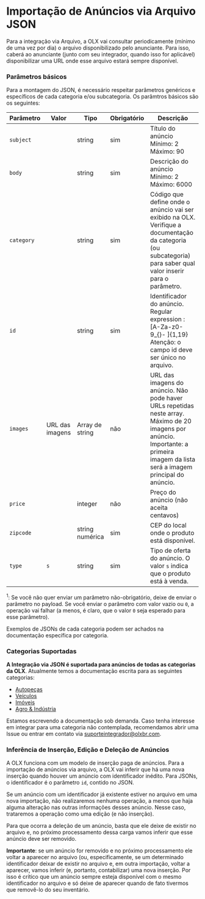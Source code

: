 # Importação de Anúncios via Arquivo JSON

Para a integração via Arquivo, a OLX vai consultar periodicamente (mínimo de uma vez por dia) o arquivo disponibilizado pelo anunciante. Para isso, caberá ao anunciante (junto com seu integrador, quando isso for aplicável) disponibilizar uma URL onde esse arquivo estará sempre disponível.

### Parâmetros básicos

Para a montagem do JSON, é necessário respeitar parâmetros genéricos e específicos de cada categoria e/ou subcategoria. Os parâmtros básicos são os seguintes:

| Parâmetro | Valor | Tipo | Obrigatório | Descrição  |
|-------------------------------------------------|---------------------------------------------------------|-------|------|------------------------------------------------------------------------------------------------------------------------------------------------------------------------------------------------------------------------------------------------------------------------------------|
| `subject` |  | string | sim | Título do anúncio Mínimo: 2 Máximo: 90    |
| `body` |  | string | sim | Descrição do anúncio Mínimo: 2 Máximo: 6000     |
| `category` | | string | sim | Código que define onde o anúncio vai ser exibido na OLX. Verifique a documentação da categoria (ou subcategoria) para saber qual valor inserir para o parâmetro. |
| `id` |  | string | sim | Identificador do anúncio.<br>Regular expression : [A-Za-z0- 9_{}- ]{1,19}<br>Atenção: o campo id deve ser único no arquivo. |
| `images` | URL das imagens | Array de string | não | URL das imagens do anúncio. Não pode haver URLs repetidas neste array. Máximo de 20 imagens por anúncio.<br>Importante: a primeira imagem da lista será a imagem principal do anúncio.         |
| `price` |  | integer | não | Preço do anúncio (não aceita centavos)   |
| `zipcode` |  | string numérica | sim | CEP do local onde o produto está disponível.|
| `type` | `s` | string | sim | Tipo de oferta do anúncio. O valor `s` indica que o produto está à venda. |

<sup>1</sup>: Se você não quer enviar um parâmetro não-obrigatório, deixe de enviar o parâmetro no payload. Se você enviar o parâmetro com valor vazio ou `0`, a operação vai falhar (a menos, é claro, que o valor `0` seja esperado para esse parâmetro).

Exemplos de JSONs de cada categoria podem ser achados na documentação específica por categoria.


### Categorias Suportadas

**A Integração via JSON é suportada para anúncios de todas as categorias da OLX**. Atualmente temos a documentação escrita para as seguintes categorias:

- [Autopeças](autoparts/README.md)
- [Veículos](autos/README.md)
- [Imóveis](real_estate/README.md)
- [Agro & Indústria](agro/README.md)

Estamos escrevendo a documentação sob demanda. Caso tenha interesse em integrar para uma categoria não contemplada, recomendamos abrir uma Issue ou entrar em contato via suporteintegrador@olxbr.com.


### Inferência de Inserção, Edição e Deleção de Anúncios

A OLX funciona com um modelo de inserção paga de anúncios. Para a importação de anúncios via arquivo, a OLX vai inferir que há uma nova inserção quando houver um anúncio com identificador inédito. Para JSONs, o identificador é o parâmetro `id`, contido no JSON.

Se um anúncio com um identificador já existente estiver no arquivo em uma nova importação, não realizaremos nenhuma operação, a menos que haja alguma alteração nas outras informações desses anúncio. Nesse caso, trataremos a operação como uma edição (e não inserção).

Para que ocorra a deleção de um anúncio, basta que ele deixe de existir no arquivo e, no próximo processamento dessa carga vamos inferir que esse anúncio deve ser removido. 

**Importante**: se um anúncio for removido e no próximo processamento ele voltar a aparecer no arquivo (ou, especificamente, se um determinado identificador deixar de existir no arquivo e, em outra importação, voltar a aparecer, vamos inferir (e, portanto, contabilizar) uma nova inserção. Por isso é crítico que um anúncio sempre esteja disponível com o mesmo identificador no arquivo e só deixe de aparecer quando de fato tivermos que removê-lo do seu inventário.
